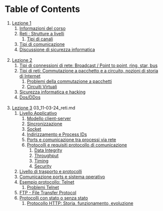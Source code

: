 # Table of Contents

1. [Lezione 1](01_04-03-24_reti.md#1-lezione----reti---04-03-24)
   1. [Informazioni del corso](01_04-03-24_reti.md#informazioni-del-corso)
   2. [Reti : Strutture a livelli](01_04-03-24_reti.md#reti--struttura-a-livelli)
      1. [Tipi di canali](01_04-03-24_reti.md#tipi-di-canali)
   3. [Tipi di comunicazione](01_04-03-24_reti.md#tipi-di-comunicazione)
   4. [Discussione di sicurezza informatica](01_04-03-24_reti.md#discussione-di-sicurezza-informatica)<br><br>
2. [Lezione 2](02_06-03-24_reti.md#2-lezione---reti-di-calcolatori)
   1. [Tipi di connessioni di rete: Broadcast / Point to point, ring, star, bus](02_06-03-24_reti.md#tipi-di-connessioni-di-rete)
   2. [Tipi di reti: Commutazione a pacchetto e a circuito, nozioni di storia di Internet](02_06-03-24_reti.md#tipi-di-reti)
      1. [Problemi della commutazione a pacchetti](02_06-03-24_reti.md#problemi-della-commutazione-a-pacchetti)
      2. [Circuiti Virtuali](02_06-03-24_reti.md#circuito-virtuale)
   3. [Sicurezza informatica e hacking](02_06-03-24_reti.md#sicurezza)
   4. [Dos/DDos](02_06-03-24_reti.md#attacco-dos)<br><br>
3. [Lezione 3](03_11-03-24_reti.md#3-lezione----reti)  03_11-03-24_reti.md
   1. [Livello Applicativo](03_11-03-24_reti.md#livello-applicativo)
      1. [Modello client-server](03_11-03-24_reti.md#modello-client---server)
      2. [Sincronizzazione](03_11-03-24_reti.md#sincronizzazione)
      3. [Socket](03_11-03-24_reti.md#socket)
      4. [Indirizzamento e Process IDs](03_11-03-24_reti.md#indirizzamento-e-process-ids)
      5. [Ports e comunicazione tra processi via rete](03_11-03-24_reti.md#ports-e-comunicazione-tra-processi-su-macchine-diverse-collegate-via-rete)
      6. [Protocolli e requisiti protocollo di comunicazione](03_11-03-24_reti.md#protocolli-e-requisiti-del-protocollo-di-comunicazione)
         1. [Data Integrity](03_11-03-24_reti.md#data-integrity)
         2. [Throughput](03_11-03-24_reti.md#throughput)
         3. [Timing](03_11-03-24_reti.md#timing)
         4. [Security](03_11-03-24_reti.md#sicurezza)
   2. [Livello di trasporto e protocolli](03_11-03-24_reti.md#livello-di-trasporto-e-protocolli)
   3. [Comunicazione ports e sistema operativo](03_11-03-24_reti.md#comunicazione-ports-e-sistema-operativo)
   4. [Esempio protocollo: Telnet](03_11-03-24_reti.md#esempio-di-protocollo-telnet)
      1. [Problemi Telnet](03_11-03-24_reti.md#problemi-telnet)
   5. [FTP - File Transfer Protocol](03_11-03-24_reti.md#ftp----file-transfer-protocol)
   6. [Protocolli con stato o senza stato](03_11-03-24_reti.md#protocolli-con-stato-o-senza-stato)
      1. [Protocollo HTTP: Storia, funzionamento, evoluzione](03_11-03-24_reti.md#protocollo-http-storia-funzionamento-evoluzione)
